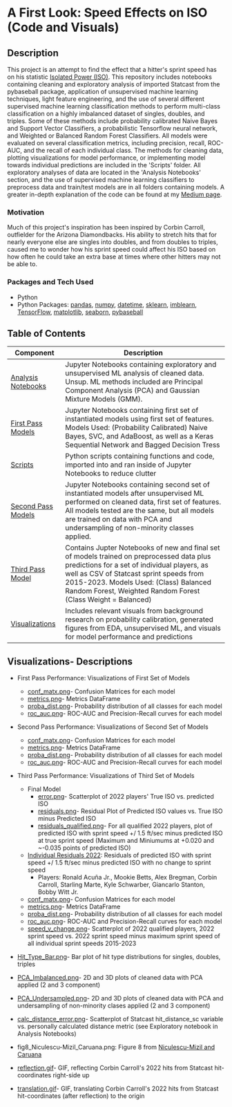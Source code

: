 # A First Look: Speed Effects on ISO (Code and Visuals)

## Description
This project is an attempt to find the effect that a hitter's sprint speed has on his statistic [Isolated Power (ISO)](https://www.mlb.com/glossary/advanced-stats/isolated-power). This repository includes notebooks containing cleaning and exploratory analysis of imported Statcast from the pybaseball package, application of unsupervised machine learning techniques, light feature engineering, and the use of several different supervised machine learning classification methods to perform multi-class classification on a highly imbalanced dataset of singles, doubles, and triples. Some of these methods include probability calibrated Naive Bayes and Support Vector Classifiers, a probabilistic Tensorflow neural network, and Weighted or Balanced Random Forest Classifiers. All models were evaluated on several classification metrics, including precision, recall, ROC-AUC, and the recall of each individual class. The methods for cleaning data, plotting visualizations for model performance, or implementing model towards individual predictions are included in the 'Scripts' folder.
All exploratory analyses of data are located in the 'Analysis Notebooks' section, and the use of supervised machine learning classifiers to preprocess data and train/test models are in all folders containing models. A greater in-depth explanation of the code can be found at my [Medium page](https://medium.com/@joshsalce).

### Motivation
Much of this project's inspiration has been inspired by Corbin Carroll, outfielder for the Arizona Diamondbacks. His ability to stretch hits that for nearly everyone else are singles into doubles, and from doubles to triples, caused me to wonder how his sprint speed could affect his ISO based on how often he could take an extra base at times where other hitters may not be able to.

### Packages and Tech Used
- Python
- Python Packages: [pandas](https://pandas.pydata.org/docs/), [numpy](https://numpy.org/doc/), [datetime](https://docs.python.org/3/library/datetime.html), [sklearn](https://scikit-learn.org/stable/index.html), [imblearn](https://scikit-learn.org/stable/index.html), [TensorFlow](https://tensorflow.org/), [matplotlib](https://matplotlib.org/), [seaborn](https://seaborn.pydata.org/), [pybaseball](https://pypi.org/project/pybaseball/) 

## Table of Contents

| Component | Description |
|-------|---------------------------------------------------------------------------------------------------------------------------------------------------|
| [Analysis Notebooks](https://github.com/joshsalce/Speed_ISO/tree/main/Analysis%20Notebooks)| Jupyter Notebooks containing exploratory and unsupervised ML analysis of cleaned data. Unsup. ML methods included are Principal Component Analysis (PCA) and Gaussian Mixture Models (GMM). | 
| [First Pass Models](https://github.com/joshsalce/Speed_ISO/tree/main/First%20Pass%20Models) | Jupyter Notebooks containing first set of instantiated models using first set of features. Models Used: (Probability Calibrated) Naive Bayes, SVC, and AdaBoost, as well as a Keras Sequential Network and Bagged Decision Tress |
| [Scripts](https://github.com/joshsalce/Speed_ISO/tree/main/Scripts) | Python scripts containing functions and code, imported into and ran inside of Jupyter Notebooks to reduce clutter |
| [Second Pass Models](https://github.com/joshsalce/Speed_ISO/tree/main/Second%20Pass%20Model) | Jupyter Notebooks containing second set of instantiated models after unsupervised ML performed on cleaned data, first set of features. All models tested are the same, but all models are trained on data with PCA and undersampling of non-minority classes applied. |
| [Third Pass Model](https://github.com/joshsalce/Speed_ISO/tree/main/Third%20Pass%20Model) | Contains Jupter Notebooks of new and final set of models trained on preprocessed data plus predictions for a set of individual players, as well as CSV of Statcast sprint speeds from 2015-2023. Models Used: (Class) Balanced Random Forest, Weighted Random Forest (Class Weight = Balanced) |
| [Visualizations](https://github.com/joshsalce/Speed_ISO/tree/main/Visualizations) | Includes relevant visuals from background research on probability calibration, generated figures from EDA, unsupervised ML, and visuals for model performance and predictions |

## Visualizations- Descriptions
- First Pass Performance: Visualizations of First Set of Models
  - [conf_matx.png](https://github.com/joshsalce/Speed_ISO/blob/main/Visualizations/First%20Pass%20Performance/conf_matx.png)- Confusion Matrices for each model
  - [metrics.png](https://github.com/joshsalce/Speed_ISO/blob/main/Visualizations/First%20Pass%20Performance/metrics.png)- Metrics DataFrame
  - [proba_dist.png](https://github.com/joshsalce/Speed_ISO/blob/main/Visualizations/First%20Pass%20Performance/proba_dist.png)- Probability distribution of all classes for each model
  - [roc_auc.png](https://github.com/joshsalce/Speed_ISO/blob/main/Visualizations/First%20Pass%20Performance/roc_auc.png)- ROC-AUC and Precision-Recall curves for each model
 
- Second Pass Performance: Visualizations of Second Set of Models
  - [conf_matx.png](https://github.com/joshsalce/Speed_ISO/blob/main/Visualizations/Second%20Pass%20Performance/conf_matx.png)- Confusion Matrices for each model
  - [metrics.png](https://github.com/joshsalce/Speed_ISO/blob/main/Visualizations/Second%20Pass%20Performance/metrics.png)- Metrics DataFrame
  - [proba_dist.png](https://github.com/joshsalce/Speed_ISO/blob/main/Visualizations/Second%20Pass%20Performance/proba_dist.png)- Probability distribution of all classes for each model
  - [roc_auc.png](https://github.com/joshsalce/Speed_ISO/blob/main/Visualizations/Second%20Pass%20Performance/roc_auc.png)- ROC-AUC and Precision-Recall curves for each model

- Third Pass Performance: Visualizations of Third Set of Models
  - Final Model
    - [error.png](https://github.com/joshsalce/Speed_ISO/blob/main/Visualizations/Third%20Pass%20Performance/Final%20Model/error.png)- Scatterplot of 2022 players' True ISO vs. predicted ISO
    - [residuals.png](https://github.com/joshsalce/Speed_ISO/blob/main/Visualizations/Third%20Pass%20Performance/Final%20Model/residuals.png)- Residual Plot of Predicted ISO values vs. True ISO minus Predicted ISO
    - [residuals_qualified.png](https://github.com/joshsalce/Speed_ISO/blob/main/Visualizations/Third%20Pass%20Performance/Final%20Model/residuals_qualified.png)- For all qualified 2022 players, plot of predicted ISO with sprint speed +/ 1.5 ft/sec minus predicted ISO at true sprint speed (Maximum and Miniumums  at +0.020 and ~-0.035 points of predicted ISO)
  - [Individual Residuals 2022](https://github.com/joshsalce/Speed_ISO/tree/main/Visualizations/Third%20Pass%20Performance/Individual%202022%20Residuals): Residuals of predicted ISO with sprint speed +/ 1.5 ft/sec minus predicted ISO with no change to sprint speed
    - Players: Ronald Acuña Jr., Mookie Betts, Alex Bregman, Corbin Carroll, Starling Marte, Kyle Schwarber, Giancarlo Stanton, Bobby Witt Jr. 
  - [conf_matx.png](https://github.com/joshsalce/Speed_ISO/blob/main/Visualizations/Third%20Pass%20Performance/conf_matx.png)- Confusion Matrices for each model
  - [metrics.png](https://github.com/joshsalce/Speed_ISO/blob/main/Visualizations/Third%20Pass%20Performance/metrics.png)- Metrics DataFrame
  - [proba_dist.png](https://github.com/joshsalce/Speed_ISO/blob/main/Visualizations/Third%20Pass%20Performance/proba_dist.png)- Probability distribution of all classes for each model
  - [roc_auc.png](https://github.com/joshsalce/Speed_ISO/blob/main/Visualizations/Third%20Pass%20Performance/roc_auc.png)- ROC-AUC and Precision-Recall curves for each model
  - [speed_v_change.png](https://github.com/joshsalce/Speed_ISO/blob/main/Visualizations/Third%20Pass%20Performance/speed_v_change.png)- Scatterplot of 2022 qualified players, 2022 sprint speed vs. 2022 sprint speed minus maximum sprint speed of all individual sprint speeds 2015-2023 
  
- [Hit_Type_Bar.png](https://github.com/joshsalce/Speed_ISO/blob/main/Visualizations/Hit_Type_Bar.png)- Bar plot of hit type distributions for singles, doubles, triples
- [PCA_Imbalanced.png](https://github.com/joshsalce/Speed_ISO/blob/main/Visualizations/PCA_Imbalanced.png)- 2D and 3D plots of cleaned data with PCA applied (2 and 3 component)
- [PCA_Undersampled.png](https://github.com/joshsalce/Speed_ISO/blob/main/Visualizations/PCA_Undersampled.png)- 2D and 3D plots of cleaned data with PCA and undersampling of non-minority clases applied (2 and 3 component)
- [calc_distance_error.png](https://github.com/joshsalce/Speed_ISO/blob/main/Visualizations/calc_distance_error.png)- Scatterplot of Statcast hit_distance_sc variable vs. personally calculated distance metric (see Exploratory notebook in Analysis Notebooks)
- fig8_Niculescu-Mizil_Caruana.png: Figure 8 from [Niculescu-Mizil and Caruana](https://www.cs.cornell.edu/~alexn/papers/calibration.icml05.crc.rev3.pdf)
- [reflection.gif](https://github.com/joshsalce/Speed_ISO/blob/main/Visualizations/reflection.gif)- GIF, reflecting Corbin Carroll's 2022 hits from Statcast hit-coordinates right-side up
- [translation.gif](https://github.com/joshsalce/Speed_ISO/blob/main/Visualizations/translation.gif)- GIF, translating Corbin Carroll's 2022 hits from Statcast hit-coordinates (after reflection) to the origin 

